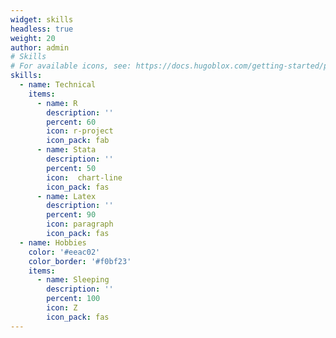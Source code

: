 ```yaml
---
widget: skills
headless: true
weight: 20
author: admin
# Skills
# For available icons, see: https://docs.hugoblox.com/getting-started/page-builder/#icons
skills:
  - name: Technical
    items:
      - name: R
        description: ''
        percent: 60
        icon: r-project
        icon_pack: fab
      - name: Stata
        description: ''
        percent: 50
        icon:  chart-line
        icon_pack: fas
      - name: Latex
        description: ''
        percent: 90
        icon: paragraph
        icon_pack: fas
  - name: Hobbies
    color: '#eeac02'
    color_border: '#f0bf23'
    items:
      - name: Sleeping
        description: ''
        percent: 100
        icon: Z
        icon_pack: fas
---
```


